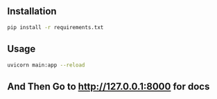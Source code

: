 

## Installation


```bash
pip install -r requirements.txt
```

## Usage

```bash
uvicorn main:app --reload
```
## And Then Go to http://127.0.0.1:8000 for docs
